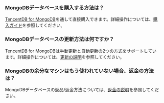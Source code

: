 ### MongoDBデータベースを購入する方法は？
[TencentDB for MongoDB](https://buy.cloud.tencent.com/mongodb)を通して直接購入できます。詳細操作については、[購入ガイド](https://cloud.tencent.com/document/product/240/3551)を参照してください。

### MongoDBデータベースの更新方法は何ですか？
TencentDB for MongoDBは手動更新と自動更新の2つの方式をサポートしています。詳細操作については、[更新の説明](https://cloud.tencent.com/document/product/240/3552)を参照してください。

### MongoDBの余分なマシンはもう使われていない場合、返金の方法は？
MongoDBデータベースの返品/返金方法については、[返金の説明](https://cloud.tencent.com/document/product/240/19909)を参照してください。

